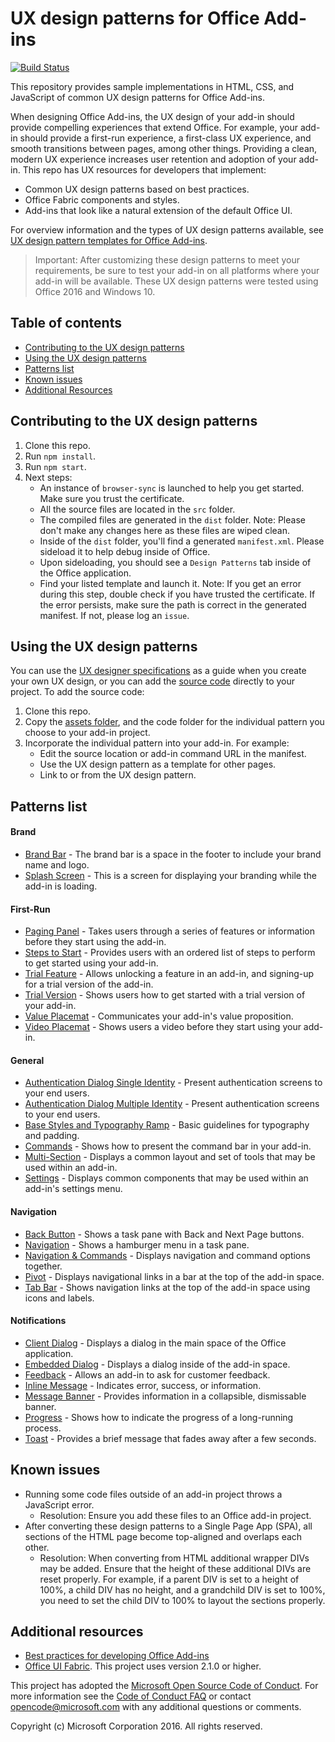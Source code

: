 # UX design patterns for Office Add-ins

[![Build Status](https://travis-ci.org/OfficeDev/Office-Add-in-UX-Design-Patterns-Code.svg?branch=dev)](https://travis-ci.org/OfficeDev/office-js-helpers)

This repository provides sample implementations in HTML, CSS, and JavaScript of common UX design patterns for Office Add-ins.

When designing Office Add-ins, the UX design of your add-in should provide compelling experiences that extend Office. For example, your add-in should provide a first-run experience, a first-class UX experience, and smooth transitions between pages, among other things. Providing a clean, modern UX experience increases user retention and adoption of your add-in. This repo has UX resources for developers that implement:

* Common UX design patterns based on best practices.
* Office Fabric components and styles.
* Add-ins that look like a natural extension of the default Office UI.

For overview information and the types of UX design patterns available, see [UX design pattern templates for Office Add-ins](https://dev.office.com/docs/add-ins/design/ux-design-patterns).

> Important: After customizing these design patterns to meet your requirements, be sure to test your add-in on all platforms where your add-in will be available. These UX design patterns were tested using Office 2016 and Windows 10.

## Table of contents

- [Contributing to the UX design patterns](#user-content-contributing-to-the-ux-design-patterns)
- [Using the UX design patterns](#user-content-using-the-ux-design-patterns)
- [Patterns list](#user-content-patterns-list)
- [Known issues](#user-content-known-issues)
- [Additional Resources](#user-content-additional-resources)

## Contributing to the UX design patterns
1. Clone this repo.
2. Run `npm install`.
3. Run `npm start`.
4. Next steps:
	- An instance of `browser-sync` is launched to help you get started. Make sure you trust the certificate.
	- All the source files are located in the `src` folder.
	- The compiled files are generated in the `dist` folder. Note: Please don't make any changes here as these files are wiped clean.
	- Inside of the `dist` folder, you'll find a generated `manifest.xml`. Please sideload it to help debug inside of Office.
	- Upon sideloading, you should see a `Design Patterns` tab inside of the Office application.
	- Find your listed template and launch it. Note: If you get an error during this step, double check if you have trusted the certificate. If the error persists, make sure the path is correct in the generated manifest. If not, please log an `issue`.

## Using the UX design patterns

You can use the [UX designer specifications](https://github.com/OfficeDev/Office-Add-in-Design-Patterns/blob/master/Patterns/Source%20Files) as a guide when you create your own UX design, or you can add the [source code](https://github.com/OfficeDev/Office-Add-in-UX-Design-Patterns-Code/tree/master/templates) directly to your project. To add the source code:

1. Clone this repo.
2. Copy the [assets folder](https://github.com/OfficeDev/Office-Add-in-UX-Design-Pattern-Code/tree/master/assets), and the code folder for the individual pattern you choose to your add-in project.
3. Incorporate the individual pattern into your add-in. For example:
	- Edit the source location or add-in command URL in the manifest.
	- Use the UX design pattern as a template for other pages.
	- Link to or from the UX design pattern.

## Patterns list

#### Brand
  * [Brand Bar](src/templates/generic/brand-bar) - The brand bar is a space in the footer to include your brand name and logo.
  * [Splash Screen](https://github.com/OfficeDev/Office-Add-in-UX-Design-Patterns/blob/master/Patterns/Brand_Splashscreen.md) - This is a screen for displaying your branding while the add-in is loading.
 
#### First-Run
  * [Paging Panel](https://github.com/OfficeDev/Office-Add-in-UX-Design-Patterns/blob/master/Patterns/FirstRun_PagingPanel.md) - Takes users through a series of features or information before they start using the add-in.
  * [Steps to Start](https://github.com/OfficeDev/Office-Add-in-UX-Design-Patterns/blob/master/Patterns/FirstRun_StepsToStart.md) - Provides users with an ordered list of steps to perform to get started using your add-in.
  * [Trial Feature](https://github.com/OfficeDev/Office-Add-in-UX-Design-Patterns/blob/master/Patterns/FirstRun_TrialFeature.md) - Allows unlocking a feature in an add-in, and signing-up for a trial version of the add-in.
  * [Trial Version](https://github.com/OfficeDev/Office-Add-in-UX-Design-Patterns/blob/master/Patterns/FirstRun_TrialVersion.md) - Shows users how to get started with a trial version of your add-in.
  * [Value Placemat](https://github.com/OfficeDev/Office-Add-in-UX-Design-Patterns/blob/master/Patterns/FirstRun_ValuePlacemat.md) - Communicates your add-in's value proposition.
  * [Video Placemat](https://github.com/OfficeDev/Office-Add-in-UX-Design-Patterns/blob/master/Patterns/FirstRun_VideoPlacemat.md) - Shows users a video before they start using your add-in.

#### General
  * [Authentication Dialog Single Identity](https://github.com/OfficeDev/Office-Add-in-Design-Patterns/blob/master/Patterns/Authentication_Dialog_Single_ID.md) - Present authentication screens to your end users.
  * [Authentication Dialog Multiple Identity](https://github.com/OfficeDev/Office-Add-in-Design-Patterns/blob/master/Patterns/Authentication_Dialog_Multiple_ID.md) - Present authentication screens to your end users.
  * [Base Styles and Typography Ramp](https://github.com/OfficeDev/Office-Add-in-Design-Patterns/blob/master/Patterns/Base_styles_typeramp.md) - Basic guidelines for typography and padding.
  * [Commands](https://github.com/OfficeDev/Office-Add-in-UX-Design-Patterns/blob/master/Patterns/Commands.md) - Shows how to present the command bar in your add-in.
  * [Multi-Section](https://github.com/OfficeDev/Office-Add-in-UX-Design-Patterns/blob/master/Patterns/MultiSection.md) - Displays a common layout and set of tools that may be used within an add-in.
  * [Settings](https://github.com/OfficeDev/Office-Add-in-UX-Design-Patterns/blob/master/Patterns/Settings.md) - Displays common components that may be used within an add-in's settings menu.
  
#### Navigation
  * [Back Button](https://github.com/OfficeDev/Office-Add-in-UX-Design-Patterns/blob/master/Patterns/Back_Button.md) - Shows a task pane with Back and Next Page buttons. 
  * [Navigation](https://github.com/OfficeDev/Office-Add-in-UX-Design-Patterns/blob/master/Patterns/Navigation.md) - Shows a hamburger menu in a task pane. 
  * [Navigation & Commands](https://github.com/OfficeDev/Office-Add-in-UX-Design-Patterns/blob/master/Patterns/Navigation_%26_Commands.md) - Displays navigation and command options together.
  * [Pivot](https://github.com/OfficeDev/Office-Add-in-UX-Design-Patterns/blob/master/Patterns/Pivot.md) - Displays navigational links in a bar at the top of the add-in space.
  * [Tab Bar](https://github.com/OfficeDev/Office-Add-in-UX-Design-Patterns/blob/master/Patterns/Tab_Bar.md) - Shows navigation links at the top of the add-in space using icons and labels.
  
#### Notifications
  * [Client Dialog](https://github.com/OfficeDev/Office-Add-in-UX-Design-Patterns/blob/master/Patterns/Client_Dialog.md) - Displays a dialog in the main space of the Office application.
  * [Embedded Dialog](https://github.com/OfficeDev/Office-Add-in-UX-Design-Patterns/blob/master/Patterns/Embedded_Dialog.md) - Displays a dialog inside of the add-in space.
  * [Feedback](https://github.com/OfficeDev/Office-Add-in-UX-Design-Patterns/blob/master/Patterns/Notification_Feedback.md) - Allows an add-in to ask for customer feedback.
  * [Inline Message](https://github.com/OfficeDev/Office-Add-in-UX-Design-Patterns/blob/master/Patterns/Notification_Inline_Message.md) - Indicates error, success, or information.
  * [Message Banner](https://github.com/OfficeDev/Office-Add-in-UX-Design-Patterns/blob/master/Patterns/Notification_MessageBanner.md) - Provides information in a collapsible, dismissable banner.
  * [Progress](https://github.com/OfficeDev/Office-Add-in-UX-Design-Patterns/blob/master/Patterns/Notification_Progress.md) - Shows how to indicate the progress of a long-running process.
  * [Toast](https://github.com/OfficeDev/Office-Add-in-UX-Design-Patterns/blob/master/Patterns/Notification_Toast.md) - Provides a brief message that fades away after a few seconds.

## Known issues

* Running some code files outside of an add-in project throws a JavaScript error.
	* Resolution: Ensure you add these files to an Office add-in project.
* After converting these design patterns to a Single Page App (SPA), all sections of the HTML page become top-aligned and overlaps each other.
	* Resolution: When converting from HTML additional wrapper DIVs may be added. Ensure that the height of these additional DIVs are reset properly. For example, if a parent DIV is set to a height of 100%, a child DIV has no height, and a grandchild DIV is set to 100%, you need to set the child DIV to 100% to layout the sections properly.

## Additional resources

* [Best practices for developing Office Add-ins](https://dev.office.com/docs/add-ins/overview/add-in-development-best-practices)
* [Office UI Fabric](http://dev.office.com/fabric/). This project uses version 2.1.0 or higher.

This project has adopted the [Microsoft Open Source Code of Conduct](https://opensource.microsoft.com/codeofconduct/). For more information see the [Code of Conduct FAQ](https://opensource.microsoft.com/codeofconduct/faq/) or contact [opencode@microsoft.com](mailto:opencode@microsoft.com) with any additional questions or comments.

Copyright (c) Microsoft Corporation 2016. All rights reserved.


